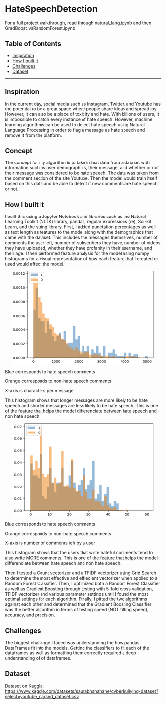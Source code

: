 # HateSpeechDetection
For a full project walkthrough, read through natural_lang.ipynb and then GradBoost_vsRandomForest.ipynb

## Table of Contents
- [Inspiration](#inspiration)
- [How I built it](#how-i-built-it)
- [Challenges](#challenges)
- [Dataset](#dataset)

---

## Inspiration
In the current day, social media such as Instagram, Twitter, and Youtube has the potential to be a great space where people share ideas and spread joy. However, it can also be a place of toxicity and hate. With billions of users, it is impossible to catch every instance of hate speech. However, machine learning algorithms can be used to detect hate speech using Natural Language Processing in order to flag a message as hate speech and remove it from the platform.

## Concept
The concept for my algorithm is to take in text data from a dataset with information such as user demographics, their message, and whether or not their message was considered to be hate speech. The data was taken from the comment section of the site Youtube. Then the model would train itself based on this data and be able to detect if new comments are hate speech or not.


## How I built it

I built this using a Jupyter Notebook and libraries such as the Natural Learning Toolkit (NLTK) library, pandas, regular expressions (re), Sci-kit Learn, and the string library. First, I added punctation percentages as well as text length as features to the model along with the demographics that came with the dataset. This includes the messages themselves, number of comments the user left, number of subscribers they have, number of videos they have uploaded, whether they have profanity in their username, and their age. I then performed feature analysis for the model using numpy histograms for a visual representation of how each feature that I created or used would affect the model. 

<p align="center">
  <img width="460" height="300" src="https://github.com/sanjaytaylor2012/HateSpeechDetection/blob/main/Screenshot%202022-11-16%20142614.png">
</p>
Blue corresponds to hate speech comments

Orange corresponds to non-hate speech comments

X-axis is characters per message

This histogram shows that longer messages are more likely to be hate speech and shorter messages are less likely to be hate speech. This is one of the feature that helps the model differenciate between hate speech and non hate speech.

<p align="center">
  <img width="460" height="300" src="https://github.com/sanjaytaylor2012/HateSpeechDetection/blob/main/Screenshot%202022-11-16%20142658.png">
</p>
Blue corresponds to hate speech comments

Orange corresponds to non-hate speech comments

X-axis is number of comments left by a user

This histogram shows that the users that write hateful comments tend to also write MORE comments. This is one of the feature that helps the model differenciate between hate speech and non hate speech.

Then I tested a Count vectorizer and a TFIDF vectorizer using Grid Search to determine the most effective and effiecient vectorizer when applied to a Random Forest Classifier. Then, I optimized both a Random Forest Classifier as well as Gradient Boosting through testing with 5-fold cross validation, TFIDF vectorizer and various parameter settings until I found the most optimal settings for each algorithm. Finally, I pitted the two algorithms against each other and determined that the Gradient Boosting Classifier was the better algorithm in terms of testing speed (NOT fitting speed), accuracy, and precision.  

## Challenges
The biggest challange I faced was understanding the how pandas DataFrames fit into the models. Getting the classifiers to fit each of the dataframes as well as formatting them correctly required a deep understanding of of dataframes.

## Dataset
Dataset on Kaggle: https://www.kaggle.com/datasets/saurabhshahane/cyberbullying-dataset?select=youtube_parsed_dataset.csv
